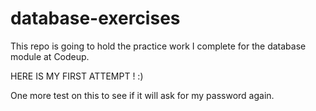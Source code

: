# database-exercises
This repo is going to hold the practice work I complete for the database module at Codeup.

HERE IS MY FIRST ATTEMPT !  :)

One more test on this to see if it will ask for my password again.

